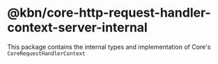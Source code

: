 # @kbn/core-http-request-handler-context-server-internal

This package contains the internal types and implementation of Core's `CoreRequestHandlerContext`
